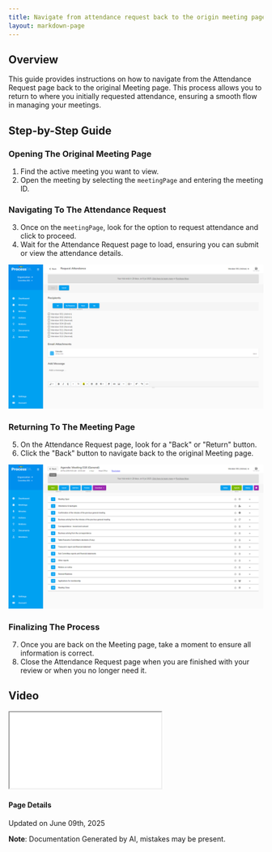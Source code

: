 ```yaml
---
title: Navigate from attendance request back to the origin meeting page
layout: markdown-page
---
```

## Overview

This guide provides instructions on how to navigate from the Attendance Request page back to the original Meeting page. This process allows you to return to where you initially requested attendance, ensuring a smooth flow in managing your meetings.

## Step-by-Step Guide

### Opening The Original Meeting Page
1. Find the active meeting you want to view.
2. Open the meeting by selecting the `meetingPage` and entering the meeting ID.

### Navigating To The Attendance Request
3. Once on the `meetingPage`, look for the option to request attendance and click to proceed.
4. Wait for the Attendance Request page to load, ensuring you can submit or view the attendance details.

![Image](../media\meetings\navigate_from_attendance_request_back_to_the_origin_meeting_page\Navigate_from_attendance_request_back_to_the_origin_meeting_page_1.png)

### Returning To The Meeting Page
5. On the Attendance Request page, look for a "Back" or "Return" button.
6. Click the "Back" button to navigate back to the original Meeting page.

![Image](../media\meetings\navigate_from_attendance_request_back_to_the_origin_meeting_page\Navigate_from_attendance_request_back_to_the_origin_meeting_page_2.png)

### Finalizing The Process
7. Once you are back on the Meeting page, take a moment to ensure all information is correct.
8. Close the Attendance Request page when you are finished with your review or when you no longer need it.
## Video 
<div class="container my-5">
	<div class="embed-responsive embed-responsive-16by9">
		<iframe class="embed-responsive-item" src="..\media\meetings\navigate_from_attendance_request_back_to_the_origin_meeting_page\Navigate_from_attendance_request_back_to_the_origin_meeting_page.webm" allowfullscreen></iframe>
	</div>
</div>



#### Page Details
Updated on June 09th, 2025

**Note**: Documentation Generated by AI, mistakes may be present.